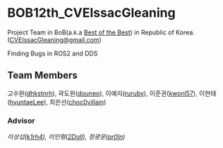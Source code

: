 # BOB12th_CVEIssacGleaning

Project Team in BoB(a.k.a [Best of the Best](https://www.kitribob.kr/)) in Republic of Korea. ([CVEIssacGleaning@gmail.com](mailto:CVEIssacGleaning@gmail.com))

Finding Bugs in ROS2 and DDS 


## Team Members
고수완([dhkstnrh](https://github.com/dhkstnrh)), 곽도원([douneo](https://github.com/douneo)), 이예지([ruruby](https://github.com/ruruby)), 이준권([kwonl57](https://github.com/kwonl57)), 이현태([hyuntaeLee](https://github.com/hyuntaeLee)), 최은선([choc0villain](https://github.com/choc0villain))


### Advisor
*이상섭([k1rh4](https://github.com/k1rh4)), 이인형([2Doll](https://github.com/2Doll)), 정광운([pr0ln](https://github.com/pr0ln))*


